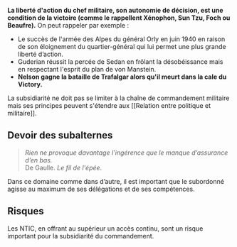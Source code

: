 **La liberté d'action du chef militaire, son autonomie de décision, est une condition de la victoire (comme le rappellent Xénophon, Sun Tzu, Foch ou Beaufre).** On peut rappeler par exemple :

- Le succès de l'armée des Alpes du général Orly en juin 1940 en raison de son éloignement du quartier-général qui lui permet une plus grande liberté d’action.
- Guderian réussit la percée de Sedan en frôlant la désobéissance mais en respectant l'esprit du plan de von Manstein.
- **Nelson gagne la bataille de Trafalgar alors qu'il meurt dans la cale du Victory.**

La subsidiarité ne doit pas se limiter à la chaîne de commandement militaire mais ses principes peuvent s'étendre aux [[Relation entre politique et militaire]].

## Devoir des subalternes

>*Rien ne provoque davantage l’ingérence que le manque d’assurance d’en bas.*<br/>
>De Gaulle. _Le fil de l'épée_. 

Dans ce domaine comme dans d’autre, il est important que le subordonné agisse au maximum de ses délégations et de ses compétences.

## Risques

Les NTIC, en offrant au supérieur un accès continu, sont un risque important pour la subsidiarité du commandement.